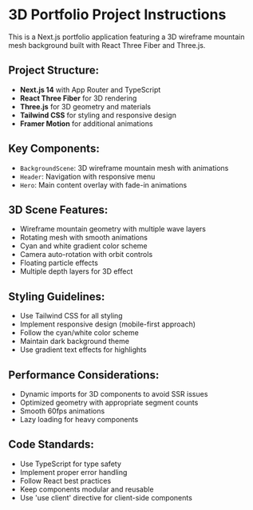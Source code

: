 <!-- Use this file to provide workspace-specific custom instructions to Copilot. For more details, visit https://code.visualstudio.com/docs/copilot/copilot-customization#_use-a-githubcopilotinstructionsmd-file -->

# 3D Portfolio Project Instructions

This is a Next.js portfolio application featuring a 3D wireframe mountain mesh background built with React Three Fiber and Three.js.

## Project Structure:
- **Next.js 14** with App Router and TypeScript
- **React Three Fiber** for 3D rendering
- **Three.js** for 3D geometry and materials
- **Tailwind CSS** for styling and responsive design
- **Framer Motion** for additional animations

## Key Components:
- `BackgroundScene`: 3D wireframe mountain mesh with animations
- `Header`: Navigation with responsive menu
- `Hero`: Main content overlay with fade-in animations

## 3D Scene Features:
- Wireframe mountain geometry with multiple wave layers
- Rotating mesh with smooth animations
- Cyan and white gradient color scheme
- Camera auto-rotation with orbit controls
- Floating particle effects
- Multiple depth layers for 3D effect

## Styling Guidelines:
- Use Tailwind CSS for all styling
- Implement responsive design (mobile-first approach)
- Follow the cyan/white color scheme
- Maintain dark background theme
- Use gradient text effects for highlights

## Performance Considerations:
- Dynamic imports for 3D components to avoid SSR issues
- Optimized geometry with appropriate segment counts
- Smooth 60fps animations
- Lazy loading for heavy components

## Code Standards:
- Use TypeScript for type safety
- Implement proper error handling
- Follow React best practices
- Keep components modular and reusable
- Use 'use client' directive for client-side components
